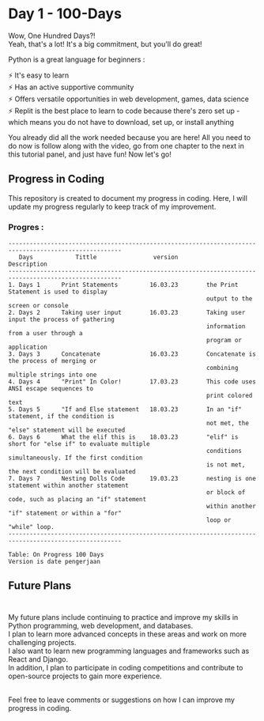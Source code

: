 
# Day 1 - 100-Days #

Wow, One Hundred Days?!<br/>
Yeah, that's a lot! It's a big commitment, but you'll do great!

Python is a great language for beginners :<br/>

   ⚡️ It's easy to learn<br/>
   ⚡️ Has an active supportive community<br/>
   ⚡️ Offers versatile opportunities in web development, games, data science<br/>
   ⚡️ Replit is the best place to learn to code because there's zero set up - which means you do not have to download, set up, or install anything<br/>

You already did all the work needed because you are here!
All you need to do now is follow along with the video, go from one chapter to the next in this tutorial panel, and just have fun! Now let's go!<br/>

## Progress in Coding<br/> ##
This repository is created to document my progress in coding.
Here, I will update my progress regularly to keep track of my improvement.

### Progres : <br/> ###

    ------------------------------------------------------------------------------------------------------
       Days            Tittle                version                      Description  
    ------------------------------------------------------------------------------------------------------
    1. Days 1      Print Statements         16.03.23        the Print Statement is used to display
                                                            output to the screen or console
    2. Days 2      Taking user input        16.03.23        Taking user input the process of gathering 
                                                            information from a user through a 
                                                            program or application
    3. Days 3      Concatenate              16.03.23        Concatenate is the process of merging or 
                                                            combining multiple strings into one          
    4. Days 4      "Print" In Color!        17.03.23        This code uses ANSI escape sequences to
                                                            print colored text                              
    5. Days 5      "If and Else statement   18.03.23        In an "if" statement, if the condition is
                                                            not met, the "else" statement will be executed
    6. Days 6      What the elif this is    18.03.23        "elif" is short for "else if" to evaluate multiple 
                                                            conditions simultaneously. If the first condition 
                                                            is not met, the next condition will be evaluated
    7. Days 7      Nesting Dolls Code       19.03.23        nesting is one statement within another statement 
                                                            or block of code, such as placing an "if" statement 
                                                            within another "if" statement or within a "for" 
                                                            loop or "while" loop.
    ------------------------------------------------------------------------------------------------------

    Table: On Progress 100 Days
    Version is date pengerjaan


## Future Plans <br/><br/>
My future plans include continuing to practice and improve my skills in Python programming, web development, and databases. <br/>
I plan to learn more advanced concepts in these areas and work on more challenging projects. <br/>
I also want to learn new programming languages and frameworks such as React and Django.<br/>
In addition, I plan to participate in coding competitions and contribute to open-source projects to gain more experience.<br/><br/>

Feel free to leave comments or suggestions on how I can improve my progress in coding.
